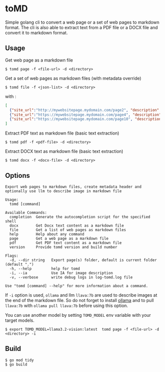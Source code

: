 # toMD

Simple golang cli to convert a web page or a set of web pages to markdown format.
The cli is also able to extract text from a PDF file or a DOCX file and convert it to markdown format.

## Usage

Get web page as a markdown file
```shell
$ tomd page -f <file-url> -d <directory>
```

Get a set of web pages as markdown files (with metadata override)

```shell
$ tomd file -f <json-list> -d <directory>
```

with :
```json
[
  {"site_url":"http://mywebsitepage.mydomain.com/page2", "description":"my page description","title":"","tags":["tag1","tag2"]},
  {"site_url":"https://mywebsitepage.mydomain.com/page4", "description":"my page description","title":""},
  {"site_url":"https://mywebsitepage.mydomain.com/page10", "description":"my page description ","title":"Page 10, xxxxx", "authors": ["author1","author2"]}
]
```

Extract PDF text as markdown file (basic text extraction)
```shell
$ tomd pdf -f <pdf-file> -d <directory>
```

Extract DOCX text as markdown file (basic text extraction)
```shell
$ tomd docx -f <docx-file> -d <directory>
```


## Options 

```shell
Export web pages to markdown files, create metadata header and optionally use llm to describe image in markdown file

Usage:
  tomd [command]

Available Commands:
  completion  Generate the autocompletion script for the specified shell
  docx        Get Docx text content as a markdown file
  file        Get a list of web pages as markdown files
  help        Help about any command
  page        Get a web page as a markdown file
  pdf         Get PDF text content as a markdown file
  version     Provide tomd version and build number

Flags:
  -d, --dir string   Export page(s) folder, default is current folder (default ".")
  -h, --help         help for tomd
  -i, --ia           Use IA for image description
  -v, --verbose      write debug logs in log-tomd.log file

Use "tomd [command] --help" for more information about a command.
```

If `-i` option is used, `ollama` and llm `llava:7b` are used to describe images at the end of the markdown file.
So do not forget to install [ollama](https://ollama.com) and to pull `llava:7b` with `ollama pull llava:7b` before using this option.

You can use another model by setting `TOMD_MODEL` env variable with your target models.

```shell
$ export TOMD_MODEL=llama3.2-vision:latest  tomd page -f <file-url> -d <directory> -i
```

## Build

```shell
$ go mod tidy
$ go build
```
